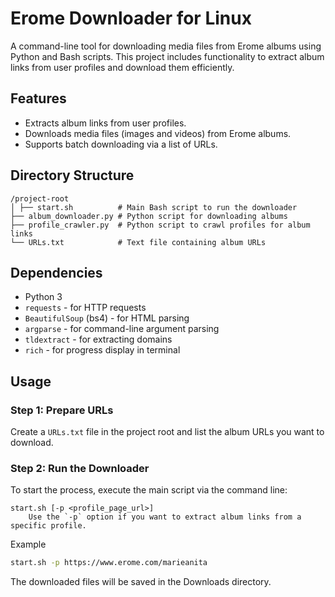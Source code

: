 # Erome Downloader for Linux

A command-line tool for downloading media files from Erome albums using Python and Bash scripts. This project includes functionality to extract album links from user profiles and download them efficiently.

## Features

- Extracts album links from user profiles.
- Downloads media files (images and videos) from Erome albums.
- Supports batch downloading via a list of URLs.

## Directory Structure
```
/project-root
│ ├── start.sh          # Main Bash script to run the downloader
├── album_downloader.py # Python script for downloading albums
├── profile_crawler.py  # Python script to crawl profiles for album links
└── URLs.txt            # Text file containing album URLs
```

## Dependencies

- Python 3
- `requests` - for HTTP requests
- `BeautifulSoup` (bs4) - for HTML parsing
- `argparse` - for command-line argument parsing
- `tldextract` - for extracting domains
- `rich` - for progress display in terminal

## Usage

### Step 1: Prepare URLs

Create a `URLs.txt` file in the project root and list the album URLs you want to download.

### Step 2: Run the Downloader

To start the process, execute the main script via the command line:

```
start.sh [-p <profile_page_url>]
    Use the `-p` option if you want to extract album links from a specific profile.
```

Example

```bash
start.sh -p https://www.erome.com/marieanita
```

The downloaded files will be saved in the Downloads directory.
